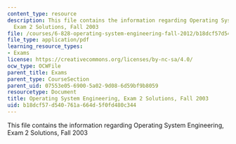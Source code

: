 ```yaml
---
content_type: resource
description: This file contains the information regarding Operating System Engineering,
  Exam 2 Solutions, Fall 2003
file: /courses/6-828-operating-system-engineering-fall-2012/b18dcf57d540761a664d5f0fd480c344_MIT6_828F12_q03_2_sol.pdf
file_type: application/pdf
learning_resource_types:
- Exams
license: https://creativecommons.org/licenses/by-nc-sa/4.0/
ocw_type: OCWFile
parent_title: Exams
parent_type: CourseSection
parent_uid: 07553e05-6900-5a02-9d08-6d59bf9b8059
resourcetype: Document
title: Operating System Engineering, Exam 2 Solutions, Fall 2003
uid: b18dcf57-d540-761a-664d-5f0fd480c344
---
```

This file contains the information regarding Operating System Engineering, Exam 2 Solutions, Fall 2003